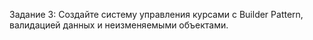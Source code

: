 Задание 3: Создайте систему управления курсами с Builder Pattern, валидацией данных и неизменяемыми объектами.